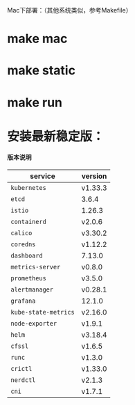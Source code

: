 Mac下部署：（其他系统类似，参考Makefile）
# make mac
# make static
# make run

安装最新稳定版：
===============
#### 版本说明

| service              | version |
|----------------------|---------|
| `kubernetes`         | v1.33.3 |
| `etcd`               | 3.6.4   |
| `istio`              | 1.26.3  |
| `containerd`         | v2.0.6  |
| `calico`             | v3.30.2 |
| `coredns`            | v1.12.2 |
| `dashboard`          | 7.13.0  |
| `metrics-server`     | v0.8.0  |
| `prometheus`         | v3.5.0  |
| `alertmanager`       | v0.28.1 |
| `grafana`            | 12.1.0  |
| `kube-state-metrics` | v2.16.0 |
| `node-exporter`      | v1.9.1  |
| `helm`               | v3.18.4 |
| `cfssl`              | v1.6.5  |
| `runc`               | v1.3.0  |
| `crictl`             | v1.33.0 |
| `nerdctl`            | v2.1.3  |
| `cni`                | v1.7.1  |
